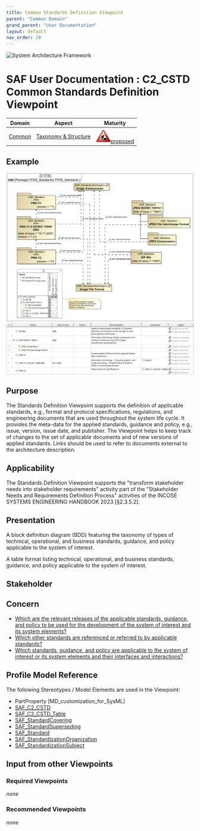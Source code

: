 ```yaml
---
title: Common Standards Definition Viewpoint
parent: "Common Domain"
grand_parent: "User Documentation"
layout: default
nav_order: 20
---
```

![System Architecture Framework](../diagrams/Banner_SAF.png)
# SAF User Documentation : **C2_CSTD** Common Standards Definition Viewpoint
|**Domain**|**Aspect**|**Maturity**|
| --- | --- | --- |
|[Common](../domains.md#Domain-Common)|[Taxonomy & Structure](../aspects.md#Aspect-Taxonomy-&-Structure)|![Proposed](/diagrams/Under_construction_icon-red.svg )[proposed](../using-saf/maturity.md#proposed)|
## Example
![Common-Standards-Definition-Viewpoint-primary-example.svg](../../diagrams/vp-examples/Common-Standards-Definition-Viewpoint-primary-example.svg)
![Common-Standards-Definition-Viewpoint-primary-example-1.svg](../../diagrams/vp-examples/Common-Standards-Definition-Viewpoint-primary-example-1.svg)
## Purpose
The Standards Definition Viewpoint supports the definition of applicable standards, e.g., format and protocol specifications, regulations, and engineering documents that are used throughout the system life cycle. It provides the meta-data for the applied standards, guidance and policy, e.g., issue, version, issue date, and publisher. The Viewpoint helps to keep track of changes to the set of applicable documents and of new versions of applied standards. Links should be used to refer to documents external to the architecture description.
## Applicability
The Standards Definition Viewpoint supports the "transform stakeholder needs into stakeholder requirements" activity part of the "Stakeholder Needs and Requirements Definition Process" activities of the INCOSE SYSTEMS ENGINEERING HANDBOOK 2023 [§2.3.5.2].
## Presentation
A block definition diagram (BDD) featuring the taxonomy of types of technical, operational, and business standards, guidance, and policy applicable to the system of interest.

A table format listing technical, operational, and business standards, guidance, and policy applicable to the system of interest.

## Stakeholder
## Concern
* [Which are the relevant releases of the applicable standards, guidance, and policy to be used for the development of the system of interest and its system elements?](../concerns.md#_2021x_2_8710274_1700821579663_211989_58619)
* [Which other standards are referenced or referred to by applicable standards?](../concerns.md#_2021x_2_8710274_1700821592720_121043_58626)
* [Which standards, guidance, and policy are applicable to the system of interest or its system elements and their interfaces and interactions?](../concerns.md#_2021x_2_8710274_1700821558610_489259_58612)
## Profile Model Reference
The following Stereotypes / Model Elements are used in the Viewpoint:
* PartProperty [MD_customization_for_SysML]
* [SAF_C2_CSTD](../stereotypes.md#saf_c2_cstd)
* [SAF_C2_CSTD_Table](../stereotypes.md#saf_c2_cstd_table)
* [SAF_StandardCovering](../stereotypes.md#saf_standardcovering)
* [SAF_StandardSuperseding](../stereotypes.md#saf_standardsuperseding)
* [SAF_Standard](../stereotypes.md#saf_standard)
* [SAF_StandardizationOrganization](../stereotypes.md#saf_standardizationorganization)
* [SAF_StandardizationSubject](../stereotypes.md#saf_standardizationsubject)
## Input from other Viewpoints
### Required Viewpoints
*none*
### Recommended Viewpoints
*none*
